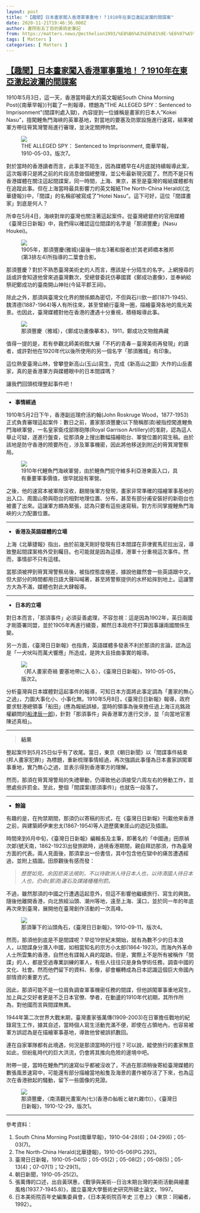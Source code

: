 ```yaml
---
layout: post
title: "【趣聞】日本畫家闖入香港軍事重地！？1910年在東亞激起波瀾的間諜案"
date: 2020-11-21T19:46:36.000Z
author: 書院街五丁目的美術史筆記
from: https://matters.news/@ecthelion1993/%E8%B6%A3%E8%81%9E-%E6%97%A5%E6%9C%AC%E7%95%AB%E5%AE%B6%E9%97%96%E5%85%A5%E9%A6%99%E6%B8%AF%E8%BB%8D%E4%BA%8B%E9%87%8D%E5%9C%B0-1910%E5%B9%B4%E5%9C%A8%E6%9D%B1%E4%BA%9E%E6%BF%80%E8%B5%B7%E6%B3%A2%E7%80%BE%E7%9A%84%E9%96%93%E8%AB%9C%E6%A1%88-bafyreife23mvuc6jkz2brjieybpnubnqino2lxmwuuwkhg4llscwomkgta
tags: [ Matters ]
categories: [ Matters ]
---
```

<!--1605987996000-->
[【趣聞】日本畫家闖入香港軍事重地！？1910年在東亞激起波瀾的間諜案](https://matters.news/@ecthelion1993/%E8%B6%A3%E8%81%9E-%E6%97%A5%E6%9C%AC%E7%95%AB%E5%AE%B6%E9%97%96%E5%85%A5%E9%A6%99%E6%B8%AF%E8%BB%8D%E4%BA%8B%E9%87%8D%E5%9C%B0-1910%E5%B9%B4%E5%9C%A8%E6%9D%B1%E4%BA%9E%E6%BF%80%E8%B5%B7%E6%B3%A2%E7%80%BE%E7%9A%84%E9%96%93%E8%AB%9C%E6%A1%88-bafyreife23mvuc6jkz2brjieybpnubnqino2lxmwuuwkhg4llscwomkgta)
------

<div>
<p>1910年5月3日，這一天，香港當時最大的英文報紙South China Morning Post(《南華早報》)刊載了一則報導，標題為”THE ALLEGED SPY：Sentenced to Imprisonment”(間諜判處入獄)，內容提到一位據稱是畫家的日本人”Kokei Nasu”，擅闖鯉魚門海峽的英軍基地，對當地的要塞及防禦設施進行速寫，結果被軍方帶往筲箕灣警局進行審理，並決定關押拘禁。</p><figure class="image"><img src="https://assets.matters.news/embed/36ee9820-cbd7-4bf9-a3cb-f8276c1a1f00.jpeg" data-asset-id="36ee9820-cbd7-4bf9-a3cb-f8276c1a1f00" referrerpolicy="no-referrer"><figcaption><span>THE ALLEGED SPY： Sentenced to Imprisonment, 南華早報，1910-05-03，版次7。</span></figcaption></figure><p>對於當時的香港讀者而言，此事並不陌生，因為媒體早在4月底就持續報導此案，這次報導只是將之前的片段消息做個總整理，並公布最新現況罷了。然而不是只有香港媒體在關注這起間諜案，同一時間，上海、東京，甚至是臺灣的報紙媒體都有在追蹤此事。但在上海當時最具影響力的英文報紙The North-China Herald(《北華捷報》)中，「間諜」的名稱卻被寫成了”Hotei Nasu”。這下可好，這位「間諜畫家」到底是何人？</p><p>所幸在5月4日，海峽對岸的臺灣也關注著這起案件。從臺灣總督府的官用媒體《臺灣日日新報》中，我們得以確認這位間諜的名字是「那須豐慶」(Nasu Houkei)。</p><figure class="image"><img src="https://assets.matters.news/embed/b7c1a1e2-4596-4291-8f96-b7b79b5bd25b.jpeg" data-asset-id="b7c1a1e2-4596-4291-8f96-b7b79b5bd25b" referrerpolicy="no-referrer"><figcaption><span>1905年，那須豐慶(雅城)(最後一排左3著和服者)於其老師橋本雅邦(第3排左4)所指導的二葉會合影。</span></figcaption></figure><p>那須豐慶？對於不熟悉臺灣美術史的人而言，應該是十分陌生的名字。上網搜尋的話或許會知道他曾來過臺灣數次，受總督委託仿摹國寶《鄭成功畫像》，並奉納給祭祀鄭成功的臺南開山神社(今延平郡王祠)。</p><p>除此之外，那須與臺灣文化界的關係頗為密切，不但與石川欽一郎(1871-1945)、魏清德(1887-1964)等人有所往來，甚至曾繞行臺灣一圈，描繪臺灣各地的風光美景。也因此，臺灣媒體對他在香港的遭遇十分重視，積極報導此事。</p><figure class="image"><img src="https://assets.matters.news/embed/1b611a5b-2fb2-44ee-9873-4ce1768d72c2.png" data-asset-id="1b611a5b-2fb2-44ee-9873-4ce1768d72c2" referrerpolicy="no-referrer"><figcaption><span>那須豐慶（雅城），《鄭成功畫像摹本》，1911，鄭成功文物館典藏</span></figcaption></figure><p>值得一提的是，若有參觀北師美術館大展「不朽的青春－臺灣美術再發現」的讀者，或許對他在1920年代以後所使用的另一個名字「那須雅城」有印象。</p><p>這位熱愛臺灣山林，曾攀登新高山(玉山)寫生，完成《新高山之圖》大作的山岳畫家，真的是香港軍方與媒體眼中的日本間諜嗎？</p><p>讓我們回頭梳理整起事件吧！</p><hr><ul><li><strong>事情經過</strong></li></ul><p>1910年5月2日下午，香港副巡理府活約翰(John Roskruge Wood，1877-1953)正式負責審理這起案件：數日之前，畫家那須豐慶(以下簡稱那須)被指控闖進鯉魚門海峽軍營，一名皇家衛戍部隊砲隊(Royal Garrison Artillery)的准尉，認為這人舉止可疑，遂進行盤查，從那須身上搜出數幅描繪砲台、軍營位置的寫生稿。由於該地是防守香港的險要所在，涉及軍事機密，因此將他移送到附近的筲箕灣警察局。</p><figure class="image"><img src="https://assets.matters.news/embed/a7f907dd-fbac-4365-a825-e7b76209c09c.png" data-asset-id="a7f907dd-fbac-4365-a825-e7b76209c09c" referrerpolicy="no-referrer"><figcaption><span>1910年代鯉魚門海峽軍營，由於鯉魚門扼守維多利亞港東面入口，具有重要軍事價值，很早就設有軍營。</span></figcaption></figure><p>之後，他的速寫本被軍隊沒收，翻閱後軍方發現，畫家非常準確的描繪軍事基地的出入口、周圍山勢與砲台的相對地理位置、分布，甚至有部分甫安裝好的新砲台也被畫了出來。這讓軍方頗為緊張，認為只要有這些速寫稿，對方形同掌握鯉魚門海峽的火力配置位置。</p><hr><ul><li><strong>香港及英語媒體的立場</strong></li></ul><p>上海《北華捷報》指出，由於前幾天剛好發現有日本間諜在菲律賓馬尼拉出沒，導致整起間諜案格外受到矚目。也可能就是因為這樣，港軍十分重視這次事件。然而，事情卻不只有這樣。</p><p>當那須被押到筲箕灣警察局後，被指控態度極差，據說他雖然會一些英語跟中文，但大部分的時間都用日語大聲叫喊著，甚至將警察提供的水杯給摔到地上。這讓警方大為不滿，媒體也對此大肆報導。</p><hr><ul><li><strong>日本的立場</strong></li></ul><p>對日本而言，「那須事件」必須妥善處理，不容忽視：這是因為1902年，英日兩國才剛簽署同盟，並於1905年再進行續簽，顯然日本政府不打算因事讓兩國關係生變。</p><p>另一方面，《臺灣日日新報》也指責，英語媒體多發表不利於那須的言論，認為這是「一犬吠叫而萬犬響應」所造成，是誇大且扭曲事實的報導。</p><figure class="image"><img src="https://assets.matters.news/embed/f22a485e-59c4-4fc0-b476-62bc73e63bb2.jpeg" data-asset-id="f22a485e-59c4-4fc0-b476-62bc73e63bb2" referrerpolicy="no-referrer"><figcaption><span>〈邦人畫家奇禍 要塞地帶に入る〉，《臺灣日日新報》，1910-05-05，版次2。</span></figcaption></figure><p>分析臺灣與日本媒體對這起事件的報導，可知日本方面將此事定調為「畫家的無心之過」，力圖大事化小、小事化無。1910年5月8日，《臺灣日日新報》報導，政府要求駐港總領事「船田」(應為報紙誤植，當時的領事為後來擔任過上海汪兆銘政權顧問的<u>船津辰一郎</u>)，針對「那須事件」與香港軍方進行交涉，並「向當地官憲陳述真相」。</p><hr><blockquote><strong>結果</strong></blockquote><p>整起案件到5月25日似乎有了收尾。當日，東京《朝日新聞》以「間諜事件結束(邦人畫家犯罪)」為標題，重新梳理事情經過，再次強調此事僅為日本畫家誤闖軍事重地，實乃無心之過，並表示得到香港軍方的理解。</p><p>然而，那須在筲箕灣警局的失禮舉動，仍導致他必須接受六周左右的勞動工作，並懲處些許罰金。至此，整個「間諜案(那須事件)」也就告一段落了。</p><hr><ul><li><strong>餘論</strong></li></ul><p>有趣的是，在拘禁期間，那須仍以寄稿的形式，在《臺灣日日新報》刊載他來香港之前，與建築師伊東忠太(1867-1954)等人遊歷廣東厓山的遊記及插圖。</p><p>時間來到6月中旬，《臺灣日日新報》編輯長及主筆，即著名的「中國通」田原禎次郞(號天南，1862-1923)出發旅歐時，過境香港期間，親自拜訪那須，作為臺灣方面的代表。兩人見面後，那須拿出一份書信，其中包含他在獄中的痛苦遭遇經過，並附上插圖。田原觀後有感而發：</p><blockquote><em>歷歷如見。余因悲英法規則，不以待歐洲人待日本人也，以待清國人待日本人也，仍命(那須)運石及課諸種種刑罰。</em></blockquote><p>不過，雖然那須的中國之行遭遇這起意外，但這不影響他繼續旅行、寫生的興致。隨後他離開香港，向北旅經汕頭、潮州等地，遠至上海、漢口，並於同一年的年底再次來到臺灣，展開他在臺灣創作活動的一次高峰。</p><figure class="image"><img src="https://assets.matters.news/embed/47317403-3902-4230-a7cf-eac044d6fce3.jpeg" data-asset-id="47317403-3902-4230-a7cf-eac044d6fce3" referrerpolicy="no-referrer"><figcaption><span>那須筆下的汕頭角石，《臺灣日日新報》，1910-09-11，版次4。</span></figcaption></figure><p>然而，那須他到底是不是間諜呢？早從19世紀末開始，就有為數不少的日本浪人，以間諜身分潛入中國，如相當知名的宗方小太郎(1864-1923)。而海內外革命人士所雲集的香港，自然也有諜報人員的蹤跡。但是，實際上不是所有被稱作「間諜」的人，都是受過專業訓練的軍人，有些人往往只是身負學術任務，調查中國的文化、社會。然而他們留下的資料、影像，卻會輾轉成為日本認識這個巨大帝國內部情資的重要方式。</p><p>因此，那須可能不是一位肩負調查軍事機密任務的間諜，但他誤闖軍事重地寫生，加上與之交好者更是不乏日本官僚、學者，在動盪的1910年代初期，其所作所為，對他國而言與間諜無異。</p><p>1944年第二次世界大戰末期，臺灣畫家張萬傳(1909-2003)在日軍擔任戰地的紀錄寫生工作，據其自述，當時個人寫生活動充滿不便，即使在占領地內，也容易被軍方誤認為是在描繪軍事基地，導致他曾被誤抓數回。</p><p>連在自家軍隊都有此境遇，何況是那須當時的行徑？可以說，縱使旅行的畫家無意如此，但紛亂時代的巨大洪流，仍會將其推向危險的邊境中吧。</p><p>附帶一提，當時在鯉魚門的速寫似乎都被沒收了，不過在那須稍後寄給臺灣媒體的數張風景速寫中，可能還有部分描繪當地船隻及海景的畫作被存活了下來，也為這次在香港掀起的騷動，留下一些圖像的見證。</p><figure class="image"><img src="https://assets.matters.news/embed/21aa2c34-3878-4958-bd1b-000b301a6bf1.jpeg" data-asset-id="21aa2c34-3878-4958-bd1b-000b301a6bf1" referrerpolicy="no-referrer"><figcaption><span>那須豐慶，〈南淸觀光畫案內(七)(香港の舢板と破れ雜巾)〉，《臺灣日日新報》，1910-12-29，版次1。</span></figcaption></figure><hr><p>參考資料：</p><ol><li>South China Morning Post(南華早報)，1910-04-28(6)；04-29(6)；05-03(7)。</li><li>The North-China Herald(北華捷報)，1910-05-06(PG.292)。</li><li>臺灣日日新報，1910-05-04(5)；05-05(2)；05-08(2)；05-08(5)；05-13(4)；07-07(1)；12-29(1)。</li><li>朝日新聞，1910-05-25(2)。</li><li>張萬傳的口述，出自黃琪惠，《戰爭與美術--日治末期台灣的美術活動與繪畫風格(1937.7-1945.8)》，國立臺灣大學藝術史研究所碩士論文，1997。</li><li>日本美術院百年史編集委員會，《日本美術院百年史 三卷上》（東京：同編者，1992）。</li></ol>
</div>
